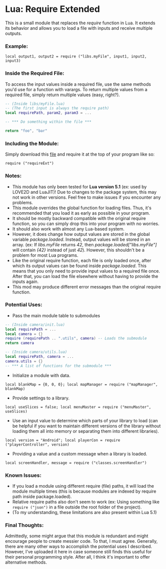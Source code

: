 # Lua: Require Extended

This is a small module that replaces the *require* function in Lua. It extends its behavior and allows you to load a file with inputs and receive multiple outputs.

### Example:
`local output1, output2 = require ("libs.myFile", input1, input2, input3)`

### Inside the Required File:
To access the input values inside a required file, use the same methods you'd use for a function with varargs. To return multiple values from a required file, simply return multiple values (easy, right?).
```lua
-- (Inside libs/myFile.lua)
-- (The first input is always the require path)
local requirePath, param2, param3 = ...

-- *** Do something within the file ***

return "foo", "bar"
```

### Including the Module:
Simply download this [file](https://github.com/KINGTUT10101/LuaRequireExtended/blob/main/requireExt.lua "file") and require it at the top of your program like so:

`require ("requireExt")`

### Notes:
- This module has only been tested for **Lua version 5.1** (ex: used by LOVE2D and LuaJIT)! Due to changes to the package system, this may not work in other versions. Feel free to make issues if you encounter any problems.
- This module overrides the global function for loading files. Thus, it's recommended that you load it as early as possible in your program.
- It should be mostly backward compatible with the original require function, so you can simply drop this into your program with no worries.
- It should also work with almost any Lua-based system.
- However, it does change how output values are stored in the global variable *package.loaded*. Instead, output values will be stored in an array. (ex: If *libs.myFile* returns *42*, then *package.loaded["libs.myFile"]* will contain *{42}* instead of just *42*). However, this shouldn't be a problem for most Lua programs.
- Like the original require function, each file is only loaded once, after which its output values can be found inside *package.loaded*. This means that you only need to provide input values to a required file once. After that, you can load the file elsewhere without having to provide the inputs again.
- This mod may produce different error messages than the original require function.

### Potential Uses:
- Pass the main module table to submodules
```lua
-- (Inside camera/init.lua)
local requirePath = ...
local camera = {}
require (requirePath .. ".utils", camera) -- Loads the submodule
return camera
```
```lua
-- (Inside camera/utils.lua)
local requirePath, camera = ...
camera.utils = {}
-- *** A list of functions for the submodule ***
```

- Initialize a module with data.

`local blankMap = {0, 0, 0}; local mapManager = require ("mapManager", blankMap)`
- Provide settings to a library.

`local useSlices = false; local menuMaster = require ("menuMaster", useSlices)`
- Use an input value to determine which parts of your library to load (can be helpful if you want to maintain different versions of the library without loading them all into memory or separating them into different libraries).

`local version = "Android"; local playerCon = require ("playerController", version)`
- Providing a value and a custom message when a library is loaded.

`local screenHandler, message = require ("classes.screenHandler")`

### Known Issues:
- If you load a module using different require (file) paths, it will load the module multiple times (this is because modules are indexed by require path inside package.loaded).
- Relative require paths also don't seem to work (ex: Using something like `require ("json")` in a file outside the root folder of the project).
- (To my understanding, these limitations are also present within Lua 5.1)

### Final Thoughts:
Admittedly, some might argue that this module is redundant and might encourage people to create messier code. To that, I must agree. Generally, there are many other ways to accomplish the potential uses I described. However, I've uploaded it here in case someone still finds this useful for their personal programming style. After all, I think it's important to offer alternative methods.
